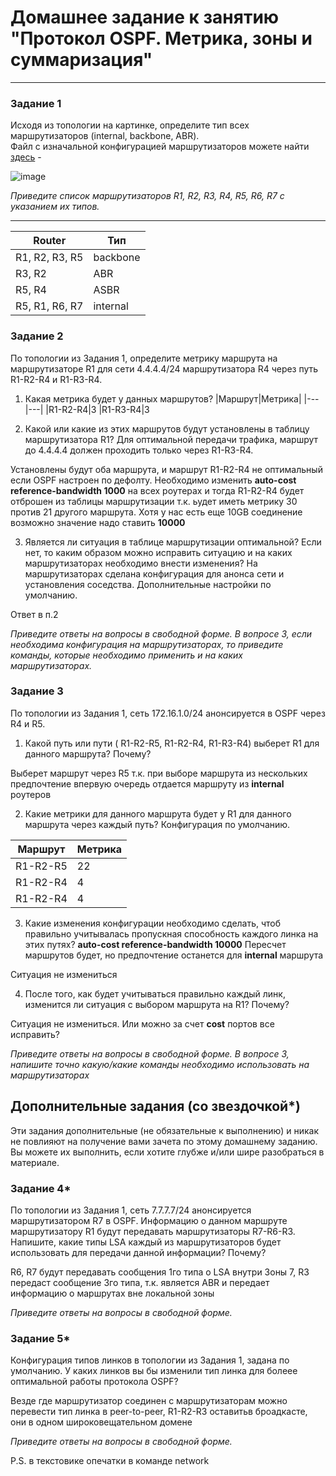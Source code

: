 # Домашнее задание к занятию "Протокол OSPF. Метрика, зоны и суммаризация"
------


### Задание 1

Исходя из топологии на картинке, определите тип всех маршрутизаторов (internal, backbone, ABR).  
Файл с изначальной конфигурацией маршрутизаторов можете найти [здесь]( https://github.com/netology-code/drut-homeworks/blob/main/4-03/homework_4_3_routers_config.txt ) - 

![image](https://user-images.githubusercontent.com/51816695/151556518-a92a6a1c-286d-439e-8388-de17db425199.png)


*Приведите список маршрутизаторов R1, R2, R3, R4, R5, R6, R7 c указанием их типов.*

---

   
|Router|Тип|
|---|---|
|R1, R2, R3, R5|backbone|
|R3, R2|ABR|
|R5, R4|ASBR|
|R5, R1, R6, R7|internal|



### Задание 2

По топологии из Задания 1, определите метрику маршрута на маршрутизаторе R1 для сети 4.4.4.4/24 маршрутизатора R4 через путь R1-R2-R4 и R1-R3-R4. 

1) Какая метрика будет у данных маршрутов?
|Маршрут|Метрика|
|---|---|
|R1-R2-R4|3
|R1-R3-R4|3

2) Какой или какие из этих маршрутов будут установлены в таблицу маршрутизатора R1? 
Для оптимальной передачи трафика, маршрут до 4.4.4.4 должен проходить только через R1-R3-R4. 

Установлены будут оба маршрута, и маршрут R1-R2-R4 не оптимальный если OSPF настроен по дефолту. Необходимо изменить **auto-cost reference-bandwidth 1000** на всех роутерах и тогда R1-R2-R4 будет отброшен из таблицы маршрутизации т.к. ьудет иметь метрику 30 против 21 другого маршрута. Хотя у нас есть еще 10GB соединение возможно значение надо ставить **10000**

3) Является ли ситуация в таблице маршрутизации оптимальной? Если нет, то каким образом можно исправить ситуацию и на каких маршрутизаторах необходимо внести изменения?
На маршрутизаторах сделана конфигурация для анонса сети и установления соседства. Дополнительные настройки по умолчанию.

Ответ в п.2

*Приведите ответы на вопросы в свободной форме. В вопросе 3, если необходима конфигурация на маршрутизаторах, то приведите команды, которые необходимо применить и на каких маршрутизаторах.*

### Задание 3 

По топологии из Задания 1, сеть 172.16.1.0/24 анонсируется в OSPF через R4 и R5. 
1) Какой путь или пути ( R1-R2-R5, R1-R2-R4, R1-R3-R4)  выберет R1 для данного маршрута? Почему?

Выберет маршрут через R5 т.к. при выборе маршрута из нескольких предпочтение впервую очередь отдается маршруту из **internal** роутеров

2) Какие метрики для данного маршрута будет у R1 для данного маршрута через каждый путь? Конфигурация по умолчанию.

|Маршрут|Метрика|
|---|---|
|R1-R2-R5|22
|R1-R2-R4|4
|R1-R2-R4|4

3) Какие изменения конфигурации необходимо сделать, чтоб правильно учитывалась пропускная способность каждого линка на этих путях? 
**auto-cost reference-bandwidth 10000**
Пересчет маршрутов будет, но предпочтение останется для **internal** маршрута

Ситуация не измениться

4) После того, как будет учитываться правильно каждый линк, изменится ли ситуация с выбором маршрута на R1? Почему?

Ситуация не измениться. Или можно за счет **cost** портов все исправить? 

*Приведите ответы на вопросы в свободной форме. В вопросе 3, напишите точно какую/какие команды необходимо использовать на маршрутизаторах*

## Дополнительные задания (со звездочкой*)

Эти задания дополнительные (не обязательные к выполнению) и никак не повлияют на получение вами зачета по этому домашнему заданию. Вы можете их выполнить, если хотите глубже и/или шире разобраться в материале.

### Задание 4*

По топологии из Задания 1, сеть 7.7.7.7/24 анонсируется маршрутизатором R7 в OSPF. Информацию о данном маршруте маршрутизатору R1 будут передавать маршрутизаторы R7-R6-R3.
Напишите, какие типы LSA каждый из маршрутизаторов будет использовать для передачи данной информации? Почему?

R6, R7 будут передавать сообщения 1го типа о LSA внутри Зоны 7, R3 передаст сообщение 3го типа, т.к. является ABR и передает информацию о маршрутах вне локальной зоны

*Приведите ответы на вопросы в свободной форме.*

### Задание 5*

Конфигурация типов линков в топологии из Задания 1, задана по умолчанию. У каких линков вы бы изменили тип линка для болеее оптимальной работы протокола OSPF? 

Везде где маршрутизатор соединен с маршрутизаторам можно перевести тип линка в peer-to-peer, R1-R2-R3 оставитьв броадкасте, они в одном широковещательном домене

*Приведите ответы на вопросы в свободной форме.*

P.S. в текстовике опечатки в команде network 
